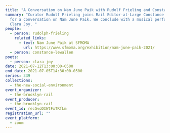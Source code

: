 ```yaml
---
title: "A Conversation on Nam June Paik with Rudolf Frieling and Constance Lewallen "
summary: "Curator Rudolf Frieling joins Rail Editor-at-Large Constance Lewallen
  for a conversation on Nam June Paik. We conclude with a musical performance by
  Clara Joy. "
people:
  - person: rudolph-frieling
    related_links:
      - text: Nam June Paik at SFMOMA
        url: https://www.sfmoma.org/exhibition/nam-june-paik-2021/
  - person: constance-lewallen
poets:
  - person: clara-joy
date: 2021-07-12T13:00:00-0500
end_date: 2021-07-05T14:30:00-0500
series: 339
collections:
  - the-new-social-environment
event_organizer:
  - the-brooklyn-rail
event_producer:
  - the-brooklyn-rail
event_id: recGvoDIWtFxTRfLm
registration_url: ""
event_platform:
  - zoom
---
```


